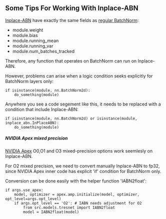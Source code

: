 ## Some Tips For Working With Inplace-ABN

[Inplace-ABN](https://github.com/mapillary/inplace_abn) have exactly the same fields as
[regular BatchNorm](https://github.com/pytorch/pytorch/blob/master/torch/nn/modules/batchnorm.py):
* module.weight
* module.bias
* module.running_mean
* module.running_var
* module.num_batches_tracked

Therefore, any function that operates on BatchNorm can run on
Inplace-ABN.

However, problems can arise when a logic condition seeks explicitly for
BatchNorm layers only:
```
if isinstance(module, nn.BatchNorm2d): 
    do_something(module)
```

Anywhere you see a code segement like this, it needs to be replaced with
a condition that include Inplace-ABN:
```
if isinstance(module, nn.BatchNorm2d) or isinstance(module, inplace_abn.InPlaceABN): 
    do_something(module)
```

##### NVIDIA Apex mixed precision
[NVIDIA Apex](https://github.com/NVIDIA/apex) O0,O1 and O3
mixed-precision options work seemlesly on Inplace-ABN. 

For O2 mixed precision, we need to convert manually Inplace-ABN to fp32,
since NVIDIA Apex inner code has explicit 'if' condition for BatchNorm
only. 

Conversion can be done easily with the helper function
'IABN2float':
```
if args.use_apex: 
    model, optimizer = apex.amp.initialize(model, optimizer, opt_level=args.opt_level) 
    if args.opt_level == 'O2': # IABN needs adjustment for O2 
        from src.models.tresnet import IABN2float
        model = IABN2float(model)
```